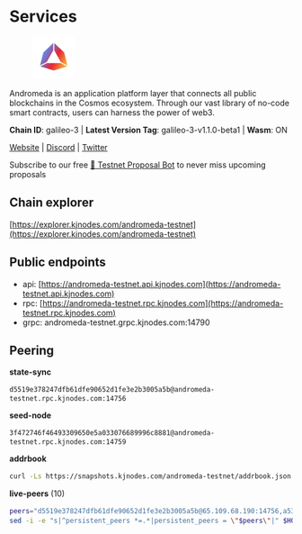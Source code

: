 # Services

<figure><img src="https://raw.githubusercontent.com/kj89/cosmos-images/main/logos/andromeda.png" alt=""><figcaption></figcaption></figure>

Andromeda is an application platform layer that connects all  public blockchains in the Cosmos ecosystem. Through our vast  library of no-code smart contracts, users can harness the power of web3.

**Chain ID**: galileo-3 | **Latest Version Tag**: galileo-3-v1.1.0-beta1 | **Wasm**: ON

[Website](https://www.andromedaprotocol.io) | [Discord](https://discord.gg/wzM3kSN3sE) | [Twitter](https://twitter.com/andromedaprot)



Subscribe to our free [🤖 Testnet Proposal Bot](https://t.me/kjnodes_testnet_proposal_bot) to never miss upcoming proposals


## Chain explorer
[https://explorer.kjnodes.com/andromeda-testnet](https://explorer.kjnodes.com/andromeda-testnet)

## Public endpoints

* api: [https://andromeda-testnet.api.kjnodes.com](https://andromeda-testnet.api.kjnodes.com)
* rpc: [https://andromeda-testnet.rpc.kjnodes.com](https://andromeda-testnet.rpc.kjnodes.com)
* grpc: andromeda-testnet.grpc.kjnodes.com:14790

## Peering

**state-sync**

```text
d5519e378247dfb61dfe90652d1fe3e2b3005a5b@andromeda-testnet.rpc.kjnodes.com:14756
```

**seed-node**

```text
3f472746f46493309650e5a033076689996c8881@andromeda-testnet.rpc.kjnodes.com:14759
```

**addrbook**
```bash
curl -Ls https://snapshots.kjnodes.com/andromeda-testnet/addrbook.json > $HOME/.andromedad/config/addrbook.json
```

**live-peers** (10)
```bash
peers="d5519e378247dfb61dfe90652d1fe3e2b3005a5b@65.109.68.190:14756,a537cc2879fc79401f6834aa6483fbb1dee18ef0@137.184.44.33:20156,6ef441d08cdb54b9f058884509ec65349976d73d@178.172.212.167:26656,18296589a77b09df6c75559c84815f71fb7add9e@194.163.147.189:26656,cd8ec0d6afc4f060c0fe6480222cdccf0c2717d3@66.206.2.162:32656,41681200a0e60e9477181db813e1894684020378@194.233.92.77:26656,7ac17e470c16814be55aa02a1611b23a3fba3097@75.119.141.16:26656,74ebaf1f5359cbf128224a0cf4ab8c23f603d756@144.91.96.60:14756,9e14886f7a34c73e65eafb209a9215e2848e9e76@65.108.41.172:29456,22b78c53ebc22f9135c22dcecfef5a45df5b49ae@128.140.92.139:36656"
sed -i -e "s|^persistent_peers *=.*|persistent_peers = \"$peers\"|" $HOME/.andromedad/config/config.toml
```

